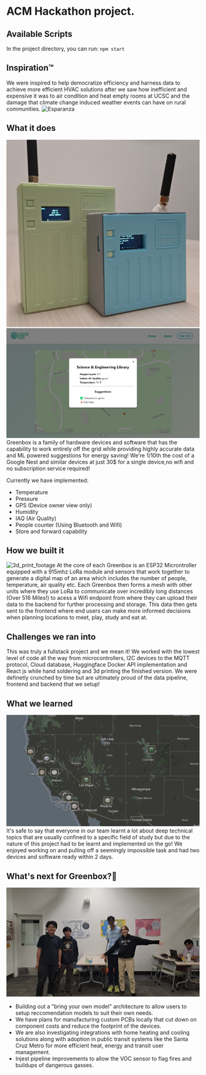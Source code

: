 # ACM Hackathon project.

## Available Scripts
In the project directory, you can run:
 `npm start`

## Inspiration™️

We were inspired to help democratize efficiency and harness data to achieve more efficient HVAC solutions after we saw how inefficient and expensive it was to air condition and heat empty rooms at UCSC and the damage that climate change induced weather events can have on rural communities.
![Esparanza](https://upload.wikimedia.org/wikipedia/commons/thumb/9/9b/Hope_Bay-2016-Trinity_Peninsula%E2%80%93Esperanza_Station_03.jpg/640px-Hope_Bay-2016-Trinity_Peninsula%E2%80%93Esperanza_Station_03.jpg)

## What it does

![workingbox](https://github.com/sierrajanson/ACMHacks2024/blob/main/Images/Greenbox_lineup.jpg?raw=true)
![website](https://github.com/sierrajanson/ACMHacks2024/blob/main/Images/Homepage_react.png?raw=true)
Greenbox is a family of hardware devices and software that has the capability to work entirely off the grid while providing highly accurate data and ML powered suggestions for energy saving! We're 1/10th the cost of a Google Nest and similar devices at just 30$ for a single device,no wifi and no subscription service required!

Currently we have implemented:

- Temperature
- Pressure
- GPS (Device owner view only)
- Humidity
- IAQ (Air Quality)
- People counter (Using Bluetooth and Wifi)
- Store and forward capability

## How we built it

![3d_print_footage](https://github.com/sierrajanson/ACMHacks2024/blob/main/Images/3d_print.gif?raw=true)
At the core of each Greenbox is an ESP32 Microntroller equipped with a 915mhz LoRa module and sensors that work together to generate a digital map of an area which includes the number of people, temperature, air quality etc. Each Greenbox then forms a mesh with other units where they use LoRa to communicate over incredibly long distances (Over 516 Miles!) to acess a Wifi endpoint from where they can upload their data to the backend for further processing and storage. This data then gets sent to the frontend where end users can make more informed decisions when planning locations to meet, play, study and eat at.

## Challenges we ran into


This was truly a fullstack project and we mean it! We worked with the lowest level of code all the way from microcontrollers, I2C devices to the MQTT protocol, Cloud database, Huggingface Docker API implementation and React js while hand soldering and 3d printing the finished version. We were definetly crunched by time but are ultimately proud of the data pipeline, frontend and backend that we setup!

## What we learned

![map](https://github.com/sierrajanson/ACMHacks2024/blob/main/Images/nodes.png?raw=true)
It's safe to say that everyone in our team learnt a lot about deep technical topics that are usually confined to a specific field of study but due to the nature of this project had to be learnt and implemented on the go! We enjoyed working on and pulling off a seemingly impossible task and had two devices and software ready within 2 days.

## What's next for Greenbox?🍃

![us](https://github.com/sierrajanson/ACMHacks2024/blob/main/Images/team.jpg?raw=true)

- Building out a "bring your own model" architecture to allow users to setup reccomendation models to suit their own needs.
- We have plans for manufacturing custom PCBs locally that cut down on component costs and reduce the footprint of the devices.
- We are also investigating integrations with home heating and cooling solutions along with adoption in public transit systems like the Santa Cruz Metro for more efficient heat, energy and transit user management.
- Injest pipeline improvements to allow the VOC sensor to flag fires and buildups of dangerous gasses.
